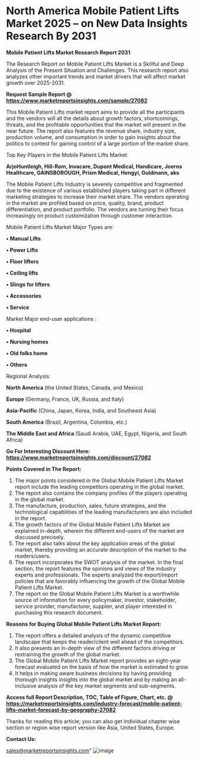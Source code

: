  # North America Mobile Patient Lifts Market 2025 – on New Data Insights Research By 2031

<strong>Mobile Patient Lifts Market Research Report 2031</strong>

The Research Report on Mobile Patient Lifts Market is a Skillful and Deep Analysis of the Present Situation and Challenges. This research report also analyzes other important trends and market drivers that will affect market growth over 2025-2031.

<strong>Request Sample Report @ <a href=https://www.marketreportsinsights.com/sample/27082>https://www.marketreportsinsights.com/sample/27082</a></strong>

This Mobile Patient Lifts market report aims to provide all the participants and the vendors will all the details about growth factors, shortcomings, threats, and the profitable opportunities that the market will present in the near future. The report also features the revenue share, industry size, production volume, and consumption in order to gain insights about the politics to contest for gaining control of a large portion of the market share.

Top Key Players in the Mobile Patient Lifts Market:

<strong>ArjoHuntleigh, Hill-Rom, Invacare, Dupont Medical, Handicare, Joerns Healthcare, GAINSBOROUGH, Prism Medical, Hengyi, Guldmann, aks</strong>

The Mobile Patient Lifts Industry is severely competitive and fragmented due to the existence of various established players taking part in different marketing strategies to increase their market share. The vendors operating in the market are profiled based on price, quality, brand, product differentiation, and product portfolio. The vendors are turning their focus increasingly on product customization through customer interaction.

Mobile Patient Lifts Market Major Types are:

<strong>• Manual Lifts

• Power Lifts

• Floor lifters

• Ceiling lifts

• Slings for lifters

• Accessories

• Service</strong>

Market Major end-user applications :

<strong>• Hospital

• Nursing homes

• Old folks home

• Others</strong>

Regional Analysis

</u><strong><b>North America</b></strong> (the United States, Canada, and Mexico)

<strong><b>Europe </b></strong>(Germany, France, UK, Russia, and Italy)

<strong><b>Asia-Pacific</b></strong> (China, Japan, Korea, India, and Southeast Asia)

<strong><b>South America</b></strong> (Brazil, Argentina, Colombia, etc.)

<strong><b>The Middle East and Africa</b></strong> (Saudi Arabia, UAE, Egypt, Nigeria, and South Africa)

<strong>Go For Interesting Discount Here: <a href=https://www.marketreportsinsights.com/discount/27082>https://www.marketreportsinsights.com/discount/27082</a></strong>

<strong>Points Covered in The Report:</strong>
<ol>
  <li>The major points considered in the Global Mobile Patient Lifts Market report include the leading competitors operating in the global market.</li>
  <li>The report also contains the company profiles of the players operating in the global market.</li>
  <li>The manufacture, production, sales, future strategies, and the technological capabilities of the leading manufacturers are also included in the report.</li>
  <li>The growth factors of the Global Mobile Patient Lifts Market are explained in-depth, wherein the different end-users of the market are discussed precisely.</li>
  <li>The report also talks about the key application areas of the global market, thereby providing an accurate description of the market to the readers/users.</li>
  <li>The report incorporates the SWOT analysis of the market. In the final section, the report features the opinions and views of the industry experts and professionals. The experts analyzed the export/import policies that are favorably influencing the growth of the Global Mobile Patient Lifts Market.</li>
  <li>The report on the Global Mobile Patient Lifts Market is a worthwhile source of information for every policymaker, investor, stakeholder, service provider, manufacturer, supplier, and player interested in purchasing this research document.</li>
</ol>
<strong>Reasons for Buying Global Mobile Patient Lifts Market Report:</strong>

<ol>
  <li>The report offers a detailed analysis of the dynamic competitive landscape that keeps the reader/client well ahead of the competitors.</li>
  <li>It also presents an in-depth view of the different factors driving or restraining the growth of the global market.</li>
  <li>The Global Mobile Patient Lifts Market report provides an eight-year forecast evaluated on the basis of how the market is estimated to grow.</li>
  <li>It helps in making aware business decisions by having providing thorough insights insights into the global market and by making an all-inclusive analysis of the key market segments and sub-segments.</li>
</ol>
<strong>Access full Report Description, TOC, Table of Figure, Chart, etc. @ <a href=https://marketreportsinsights.com/industry-forecast/mobile-patient-lifts-market-forecast-by-geography-27082>https://marketreportsinsights.com/industry-forecast/mobile-patient-lifts-market-forecast-by-geography-27082</a></strong>


Thanks for reading this article; you can also get individual chapter wise section or region wise report version like Asia, United States, Europe.

<strong>Contact Us:</strong>

sales@marketreportsinsights.com"
![image](https://github.com/user-attachments/assets/f10b3653-cac8-49c8-a283-fc41c9f044ee)
